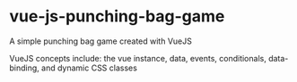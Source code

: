 # vue-js-punching-bag-game
A simple punching bag game created with VueJS

VueJS concepts include: the vue instance, data, events, conditionals, data-binding, and dynamic CSS classes
